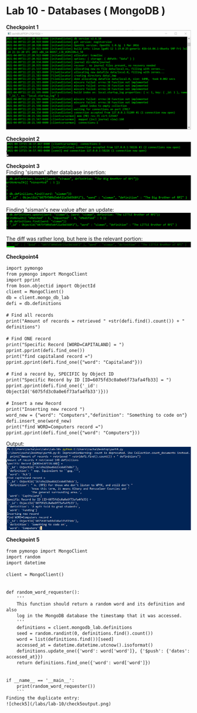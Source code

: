 # Lab 10 - Databases ( MongoDB )  

**Checkpoint 1**  
![check1](/labs/lab-10/checkpoint1.png)  

**Checkpoint 2**  
![check2](/labs/lab-10/checkpoint2.png)  

**Checkpoint 3**  
Finding 'sisman' after database insertion:
![check3p1](/labs/lab-10/check3p1.png)  

Finding 'sisman's new value after an update:  
![check3p2](/labs/lab-10/check3p2.png)  

The diff was rather long, but here is the relevant portion:  
![diff](/labs/lab-10/diff.png)  

**Checkpoint4**
```
import pymongo
from pymongo import MongoClient
import pprint
from bson.objectid import ObjectId
client = MongoClient()
db = client.mongo_db_lab
defi = db.definitions

# Find all records
print("Amount of records = retrieved " +str(defi.find().count()) + " definitions")

# Find ONE record
print("Specific Record [WORD=CAPITALAND] = ")
pprint.pprint(defi.find_one())
print("find capitaland record =")
pprint.pprint(defi.find_one({"word": "Capitaland"}))

# Find a record by, SPECIFIC by Object ID
print("Specific Record by ID [ID=6075fd3c0a0e6f73afa4fb33] = ")
pprint.pprint(defi.find_one({'_id': ObjectId('6075fd3c0a0e6f73afa4fb33')}))

# Insert a new Record
print("Inserting new record ")
word_new = {"word": "Computers","definition": "Something to code on"}
defi.insert_one(word_new)
print("find WORD=Computers record =")
pprint.pprint(defi.find_one({"word": "Computers"}))
```  
Output:  
![output](/labs/lab-10/check4output.png)  

**Checkpoint 5**  
```
from pymongo import MongoClient
import random
import datetime

client = MongoClient()


def random_word_requester():
    '''
    This function should return a random word and its definition and also
    log in the MongoDB database the timestamp that it was accessed.
    '''
    definitions = client.mongodb_lab.definitions
    seed = random.randint(0, definitions.find().count())
    word = list(definitions.find())[seed]
    accessed_at = datetime.datetime.utcnow().isoformat()
    definitions.update_one({'word': word['word']}, {'$push': {'dates': accessed_at}})
    return definitions.find_one({'word': word['word']})


if __name__ == '__main__':
    print(random_word_requester())
    ```  
Finding the duplicate entry:  
![check5](/labs/lab-10/check5output.png)

